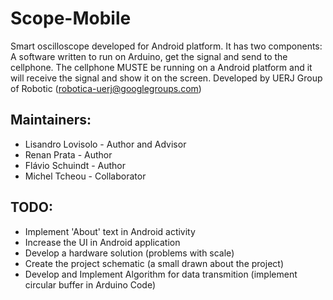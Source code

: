 Scope-Mobile
=======
Smart oscilloscope developed for Android platform. It has two components: A software written to run on Arduino, get the signal and send to the cellphone. The cellphone MUSTE be running on a Android platform and it will receive the signal and show it on the screen. Developed by UERJ Group of Robotic (robotica-uerj@googlegroups.com)

Maintainers:
-----------
* Lisandro Lovisolo - Author and Advisor
* Renan Prata - Author
* Flávio Schuindt - Author
* Michel Tcheou - Collaborator 

TODO:
----
* Implement 'About' text in Android activity
* Increase the UI in Android application
* Develop a hardware solution (problems with scale)
* Create the project schematic (a small drawn about the project)
* Develop and Implement Algorithm for data transmition (implement circular buffer in Arduino Code)
